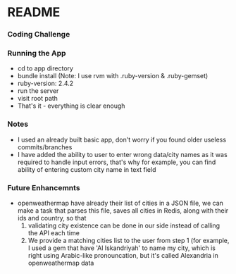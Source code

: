 # README

### Coding Challenge 

### Running the App
* cd to app directory
* bundle install (Note: I use rvm with .ruby-version & .ruby-gemset)
* ruby-version: 2.4.2
* run the server
* visit root path
* That's it - everything is clear enough

### Notes
* I used an already built basic app, don't worry if you found older useless commits/branches
* I have added the ability to user to enter wrong data/city names as it was required to handle input errors, that's why for example, you can find ability of entering custom city name in text field 

### Future Enhancemnts
* openweathermap have already their list of cities in a JSON file, we can make a task that parses this file, saves all cities in Redis, along with their ids and country, so that 
  1. validating city existence can be done in our side instead of calling the API each time
  2. We provide a matching cities list to the user from step 1 (for example, I used a gem that have 'Al Iskandriyah' to name my city, which is right using Arabic-like pronouncation, but it's called Alexandria in openweathermap data